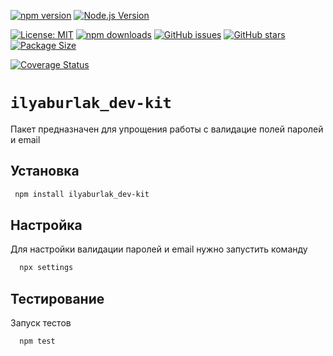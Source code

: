[![npm version](https://img.shields.io/npm/v/ilyaburlak_dev-kit?color=blue&logo=npm)](https://www.npmjs.com/package/ilyaburlak_dev-kit)
[![Node.js Version](https://img.shields.io/badge/node-%3E%3D%2014.0-blue)](https://nodejs.org/)

[![License: MIT](https://img.shields.io/badge/License-MIT-yellow.svg)](https://opensource.org/licenses/MIT)
[![npm downloads](https://img.shields.io/npm/dm/ilyaburlak_dev-kit.svg?color=green)](https://npmcharts.com/compare/ilyaburlak_dev-kit)
[![GitHub issues](https://img.shields.io/github/issues/IlyaBurlak/IlyaBurlakDevKit)](https://github.com/IlyaBurlak/IlyaBurlakDevKit/issues)
[![GitHub stars](https://img.shields.io/github/stars/IlyaBurlak/IlyaBurlakDevKit)](https://github.com/IlyaBurlak/IlyaBurlakDevKit/stargazers)
[![Package Size](https://img.shields.io/bundlephobia/min/ilyaburlak_dev-kit)](https://bundlephobia.com/package/ilyaburlak_dev-kit)

[![Coverage Status](https://coveralls.io/repos/github/IlyaBurlak/IlyaBurlakDevKit/badge.svg?branch=main)](https://coveralls.io/github/IlyaBurlak/IlyaBurlakDevKit?branch=main)

# `ilyaburlak_dev-kit`

Пакет предназначен для упрощения работы с валидацие полей паролей и email

##  Установка
```bash
 npm install ilyaburlak_dev-kit
```

##  Настройка

Для настройки валидации паролей и email нужно запустить команду

```bash
  npx settings
```

## Тестирование
Запуск тестов

```bash
  npm test
```

